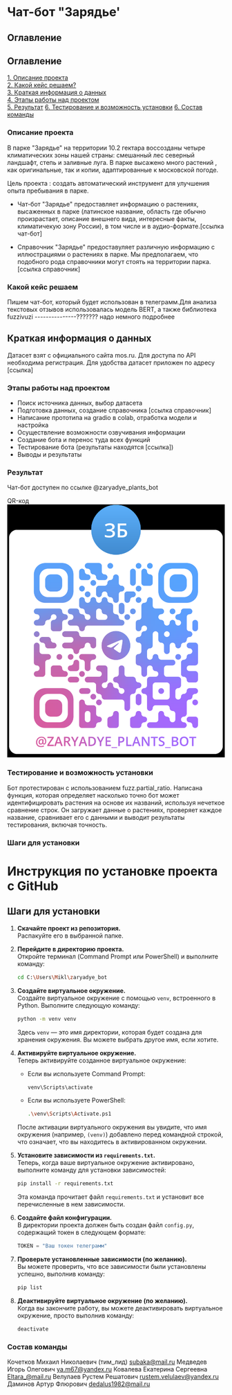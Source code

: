 # Чат-бот "Зарядье'

## Оглавление

## Оглавление  
[1. Описание проекта](https://github.com/Eltralo/Project1/blob/main/.md#Описание-проекта)  
[2. Какой кейс решаем?](https://github.com/Eltralo/Project1/blob/main/README.md#Какой-кейс-решаем)  
[3. Краткая информация о данных](https://github.com/Eltralo/Projt1/blob/n/README.md#Краткая-информация-о-данных)  
[4. Этапы работы над проектом](https://github.com/Eltralo/Project1/blobin/README.md#Этапы-работы-над-проектом)  
[5. Результат](https://github.com/Eltralo/Project1/blob/maREADME.md#Результат)
[6. Тестирование и возможность установки]()
[6. Состав команды](https://github.com/Eltralo/Project1/blob/main/README.md#Результат)


### Описание проекта

В парке "Зарядье" на территории 10.2 гектара воссозданы четыре климатических зоны нашей страны: смешанный лес северный ландшафт, степь и заливные луга. В парке высажено много растений , как оригинальные, так и копии, адаптированные к московской погоде. 

Цель проекта : создать автоматический инструмент для улучшения опыта пребывания в парке. 

* Чат-бот "Зарядье" предоставляет информацию о растениях, высаженных в парке (латинское название, область где обычно произрастает, описание внешнего вида, интересные факты, климатичекую зону России), в том числе и в аудио-формате.[ссылка чат-бот]

* Справочник "Зарядье" предоставуляет различную информацию с иллюстрациями о растениях в парке. Мы предполагаем, что подобного рода справочники могут стоять на территории парка.[ссылка справочник]

### Какой кейс решаем

Пишем чат-бот, который будет использован в телеграмм.Для анализа текстовых отзывов использовалась модель BERT, а также библиотека fuzzivuzi        ---------------??????? надо немного подробнее

## Краткая информация о данных

Датасет взят с официального сайта mos.ru. Для доступа по API необходима регистрация. Для удобства датасет приложен по адресу [ссылка]


### Этапы работы над проектом

 * Поиск источника данных, выбор датасета
 * Подготовка данных, создание справочника [ссылка справочник]
 * Написание прототипа на gradio в colab, отработка модели и настройка
 * Осуществление возможности озвучивания информации
 * Создание бота и перенос туда всех функций 
 * Тестирование бота (результаты находятся [ссылка])
 * Выводы и результаты
 
 ### Результат

Чат-бот доступен по ссылке @zaryadye_plants_bot

QR-код
![img.png](img.png)



### Тестирование и возможность установки

Бот протестирован с использованием fuzz.partial_ratio. Написана функция, которая определяет насколько точно бот может идентифицировать растения на основе их названий, используя нечеткое сравнение строк. Он загружает данные о растениях, проверяет каждое название, сравнивает его с данными и выводит результаты тестирования, включая точность.

### Шаги  для установки
# Инструкция по установке проекта с GitHub

## Шаги для установки

1. **Скачайте проект из репозитория.**  
   Распакуйте его в выбранной папке.

2. **Перейдите в директорию проекта.**  
   Откройте терминал (Command Prompt или PowerShell) и выполните команду:
   ```bash
   cd C:\Users\Mikl\zaryadye_bot
   ```

3. **Создайте виртуальное окружение.**  
   Создайте виртуальное окружение с помощью `venv`, встроенного в Python. Выполните следующую команду:
   ```bash
   python -m venv venv
   ```
   Здесь `venv` — это имя директории, которая будет создана для хранения окружения. Вы можете выбрать другое имя, если хотите.

4. **Активируйте виртуальное окружение.**  
   Теперь активируйте созданное виртуальное окружение:

   - Если вы используете Command Prompt:
     ```bash
     venv\Scripts\activate
     ```
   - Если вы используете PowerShell:
     ```bash
     .\venv\Scripts\Activate.ps1
     ```

   После активации виртуального окружения вы увидите, что имя окружения (например, `(venv)`) добавлено перед командной строкой, что означает, что вы находитесь в активированном окружении.

5. **Установите зависимости из `requirements.txt`.**  
   Теперь, когда ваше виртуальное окружение активировано, выполните команду для установки зависимостей:
   ```bash
   pip install -r requirements.txt
   ```
   Эта команда прочитает файл `requirements.txt` и установит все перечисленные в нем зависимости.

6. **Создайте файл конфигурации.**  
   В директории проекта должен быть создан файл `config.py`, содержащий токен в следующем формате:
   ```python
   TOKEN = "Ваш токен телеграмм"
   ```

7. **Проверьте установленные зависимости (по желанию).**  
   Вы можете проверить, что все зависимости были установлены успешно, выполнив команду:
   ```bash
   pip list
   ```

8. **Деактивируйте виртуальное окружение (по желанию).**  
   Когда вы закончите работу, вы можете деактивировать виртуальное окружение, просто выполнив команду:
   ```bash
   deactivate
   ```
   


### Состав команды

Кочетков Михаил Николаевич (тим_лид) subaka@mail.ru
Медведев Игорь Олегович ya.m67@yandex.ru
Ковалева Екатерина Сергеевна Eltara_@mail.ru
Велулаев Рустем Решатович rustem.velulaev@yandex.ru
Даминов Артур Флюрович dedalus1982@mail.ru







